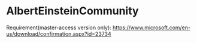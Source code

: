 # AlbertEinsteinCommunity
Requirement(master-access version only): https://www.microsoft.com/en-us/download/confirmation.aspx?id=23734
